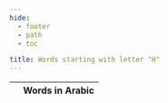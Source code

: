 ```yaml
---
hide:
  - footer
  - path
  - toc

title: Words starting with letter "H"
---
```


|  | Words in Arabic |
| ---- | ---- |